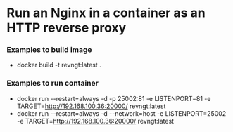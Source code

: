 # Run an Nginx in a container as an HTTP reverse proxy

### Examples to build image ###
* docker build -t revngt:latest .

### Examples to run container ###
* docker run --restart=always -d -p 25002:81 -e LISTENPORT=81 -e TARGET=http://192.168.100.36:20000/ revngt:latest
* docker run --restart=always -d --network=host -e LISTENPORT=25002 -e TARGET=http://192.168.100.36:20000/ revngt:latest